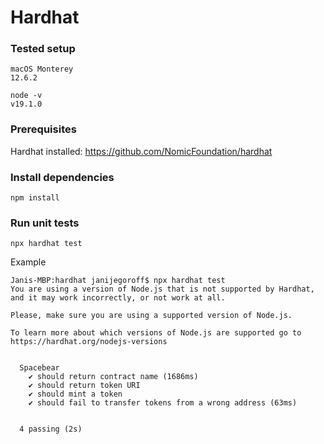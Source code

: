 # Hardhat

### Tested setup

```
macOS Monterey
12.6.2
```
```
node -v
v19.1.0
```

### Prerequisites

Hardhat installed: https://github.com/NomicFoundation/hardhat

### Install dependencies

```
npm install
```

### Run unit tests

```
npx hardhat test
```
Example
```
Janis-MBP:hardhat janijegoroff$ npx hardhat test
You are using a version of Node.js that is not supported by Hardhat, and it may work incorrectly, or not work at all.

Please, make sure you are using a supported version of Node.js.

To learn more about which versions of Node.js are supported go to https://hardhat.org/nodejs-versions


  Spacebear
    ✔ should return contract name (1686ms)
    ✔ should return token URI
    ✔ should mint a token
    ✔ should fail to transfer tokens from a wrong address (63ms)


  4 passing (2s)
```
